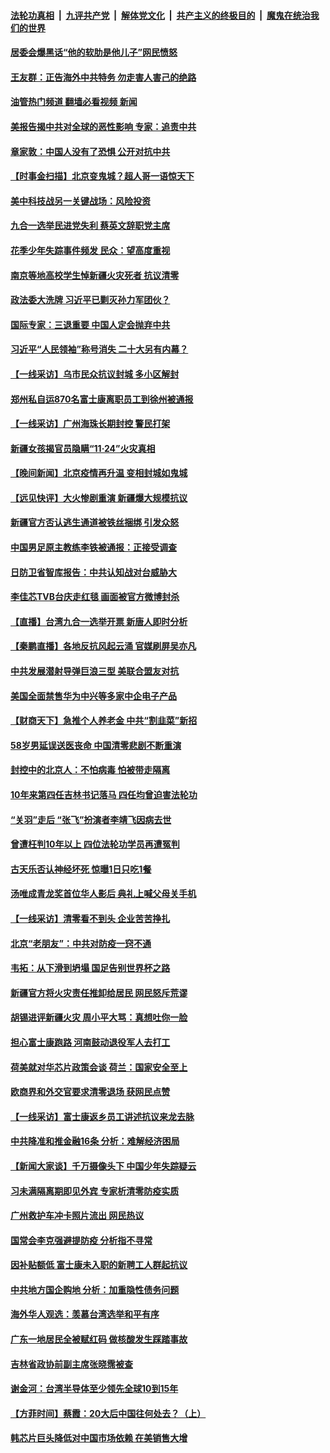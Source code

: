 ####  [法轮功真相](../../../../basic/blob/master/README.md?t=11270802) &nbsp;|&nbsp; [九评共产党](../../../../9ping.md/blob/master/README.md?t=11270802) &nbsp;|&nbsp; [解体党文化](../../../../jtdwh.md/blob/master/README.md?t=11270802)  &nbsp;|&nbsp; [共产主义的终极目的](../../../../gczydzjmd.md/blob/master/README.md?t=11270802) &nbsp;|&nbsp; [魔鬼在统治我们的世界](../../../../mgztzwmdsj.md/blob/master/README.md?t=11270802) 

#### [居委会爆黑话“他的软肋是他儿子”网民愤怒](../pages/nsc413/n13873827.md?t=11270802) 

#### [王友群：正告海外中共特务 勿走害人害己的绝路](../pages/nsc413/n13873818.md?t=11270802) 

#### [油管热门频道 翻墙必看视频 新闻](http://129.146.143.75:81/youtube.html?11270802)

#### [美报告揭中共对全球的恶性影响 专家：追责中共](../pages/nsc413/n13873786.md?t=11270802) 

#### [章家敦：中国人没有了恐惧 公开对抗中共](../pages/nsc413/n13873814.md?t=11270802) 

#### [【时事金扫描】北京变鬼城？超人哥一语惊天下](../pages/nsc413/n13873715.md?t=11270802) 

#### [美中科技战另一关键战场：风险投资](../pages/nsc413/n13873321.md?t=11270802) 

#### [九合一选举民进党失利 蔡英文辞职党主席](../pages/nsc413/n13873788.md?t=11270802) 

#### [花季少年失踪事件频发 民众：望高度重视](../pages/nsc413/n13872973.md?t=11270802) 

#### [南京等地高校学生悼新疆火灾死者 抗议清零](../pages/nsc413/n13873707.md?t=11270802) 

#### [政法委大洗牌 习近平已剿灭孙力军团伙？](../pages/nsc413/n13873660.md?t=11270802) 

#### [国际专家：三退重要 中国人定会抛弃中共](../pages/nsc413/n13873286.md?t=11270802) 

#### [习近平“人民领袖”称号消失 二十大另有内幕？](../pages/nsc413/n13873376.md?t=11270802) 

#### [【一线采访】乌市民众抗议封城 多小区解封](../pages/nsc413/n13873574.md?t=11270802) 

#### [郑州私自运870名富士康离职员工到徐州被通报](../pages/nsc413/n13873569.md?t=11270802) 

#### [【一线采访】广州海珠长期封控 警民打架](../pages/nsc413/n13873499.md?t=11270802) 

#### [新疆女孩揭官员隐瞒“11·24”火灾真相](../pages/nsc413/n13873509.md?t=11270802) 

#### [【晚间新闻】北京疫情再升温 变相封城如鬼城](../pages/nsc413/n13873490.md?t=11270802) 




#### [【远见快评】大火惨剧重演 新疆爆大规模抗议](../pages/nsc413/n13873301.md?t=11270802) 

#### [新疆官方否认逃生通道被铁丝捆绑 引发众怒](../pages/nsc413/n13873325.md?t=11270802) 

#### [中国男足原主教练李铁被通报：正接受调查](../pages/nsc413/n13873381.md?t=11270802) 

#### [日防卫省智库报告：中共认知战对台威胁大](../pages/nsc413/n13873353.md?t=11270802) 

#### [李佳芯TVB台庆走红毯 画面被官方微博封杀](../pages/nsc413/n13873268.md?t=11270802) 

#### [【直播】台湾九合一选举开票 新唐人即时分析](../pages/nsc413/n13873331.md?t=11270802) 

#### [【秦鹏直播】各地反抗风起云涌 官媒刷屏吴亦凡](../pages/nsc413/n13873296.md?t=11270802) 

#### [中共发展潜射导弹巨浪三型 美联合盟友对抗](../pages/nsc413/n13873291.md?t=11270802) 

#### [美国全面禁售华为中兴等多家中企电子产品](../pages/nsc413/n13873193.md?t=11270802) 


#### [【财商天下】急推个人养老金 中共“割韭菜”新招](../pages/nsc413/n13873231.md?t=11270802) 

#### [58岁男延误送医丧命 中国清零悲剧不断重演](../pages/nsc413/n13873232.md?t=11270802) 

#### [封控中的北京人：不怕病毒 怕被带走隔离](../pages/nsc413/n13873267.md?t=11270802) 

#### [10年来第四任吉林书记落马 四任均曾迫害法轮功](../pages/nsc413/n13873266.md?t=11270802) 

#### [“关羽”走后 “张飞”扮演者李靖飞因病去世](../pages/nsc413/n13873228.md?t=11270802) 

#### [曾遭枉判10年以上 四位法轮功学员再遭冤判](../pages/nsc413/n13872398.md?t=11270802) 

#### [古天乐否认神经坏死 惊曝1日只吃1餐](../pages/nsc413/n13873209.md?t=11270802) 

#### [汤唯成青龙奖首位华人影后 典礼上喊父母关手机](../pages/nsc413/n13873192.md?t=11270802) 

#### [【一线采访】清零看不到头 企业苦苦挣扎](../pages/nsc413/n13872920.md?t=11270802) 

#### [北京“老朋友”：中共对防疫一窍不通](../pages/nsc413/n13873215.md?t=11270802) 

#### [韦拓：从下滑到坍塌 国足告别世界杯之路](../pages/nsc413/n13873218.md?t=11270802) 

#### [新疆官方将火灾责任推卸给居民 网民怒斥荒谬](../pages/nsc413/n13873214.md?t=11270802) 

#### [胡锡进评新疆火灾 周小平大骂：真想吐你一脸](../pages/nsc413/n13873170.md?t=11270802) 

#### [担心富士康跑路 河南鼓动退役军人去打工](../pages/nsc413/n13872907.md?t=11270802) 

#### [荷美就对华芯片政策会谈 荷兰：国家安全至上](../pages/nsc413/n13873080.md?t=11270802) 

#### [欧商界和外交官要求清零退场 获网民点赞](../pages/nsc413/n13873147.md?t=11270802) 

#### [【一线采访】富士康返乡员工讲述抗议来龙去脉](../pages/nsc413/n13872845.md?t=11270802) 

#### [中共降准和推金融16条 分析：难解经济困局](../pages/nsc413/n13872995.md?t=11270802) 

#### [【新闻大家谈】千万摄像头下 中国少年失踪疑云](../pages/nsc413/n13872595.md?t=11270802) 

#### [习未满隔离期即见外宾 专家析清零防疫实质](../pages/nsc413/n13872981.md?t=11270802) 

#### [广州救护车冲卡照片流出 网民热议](../pages/nsc413/n13872945.md?t=11270802) 

#### [国常会李克强避提防疫 分析指不寻常](../pages/nsc413/n13872881.md?t=11270802) 

#### [因补贴额低 富士康未入职的新聘工人群起抗议](../pages/nsc413/n13872874.md?t=11270802) 

#### [中共地方国企购地 分析：加重隐性债务问题](../pages/nsc413/n13872885.md?t=11270802) 

#### [海外华人观选：羡慕台湾选举和平有序](../pages/nsc413/n13872901.md?t=11270802) 

#### [广东一地居民全被赋红码 做核酸发生踩踏事故](../pages/nsc413/n13872851.md?t=11270802) 

#### [吉林省政协前副主席张晓霈被查](../pages/nsc413/n13872859.md?t=11270802) 

#### [谢金河：台湾半导体至少领先全球10到15年](../pages/nsc413/n13872837.md?t=11270802) 

#### [【方菲时间】蔡霞：20大后中国往何处去？（上）](../pages/nsc413/n13872567.md?t=11270802) 

#### [韩芯片巨头降低对中国市场依赖 在美销售大增](../pages/nsc413/n13872792.md?t=11270802) 

<img src='http://gfw-breaker.win/goodnews/indexes/nsc413.md' width='0px' height='0px'/>

